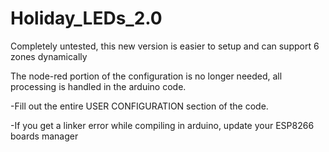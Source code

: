 # Holiday_LEDs_2.0
Completely untested, this new version is easier to setup and can support 6 zones dynamically

The node-red portion of the configuration is no longer needed, all processing is handled in the arduino code. 




-Fill out the entire USER CONFIGURATION section of the code.

-If you get a linker error while compiling in arduino, update your ESP8266 boards manager


